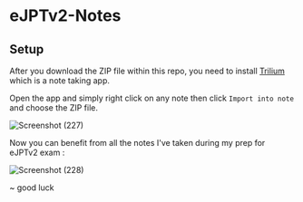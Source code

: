 # eJPTv2-Notes

## Setup

After you download the ZIP file within this repo, you need to install [Trilium](https://github.com/zadam/trilium/releases/tag/v0.63.7) which is a note taking app.

Open the app and simply right click on any note then click `Import into note` and choose the ZIP file.

![Screenshot (227)](https://github.com/user-attachments/assets/17e80279-0ab2-4f2d-9e40-da21673c84ed)

Now you can benefit from all the notes I've taken during my prep for eJPTv2 exam :

![Screenshot (228)](https://github.com/user-attachments/assets/aa98f8fb-f042-46ea-a4e7-b9536be67d71)

~ good luck
